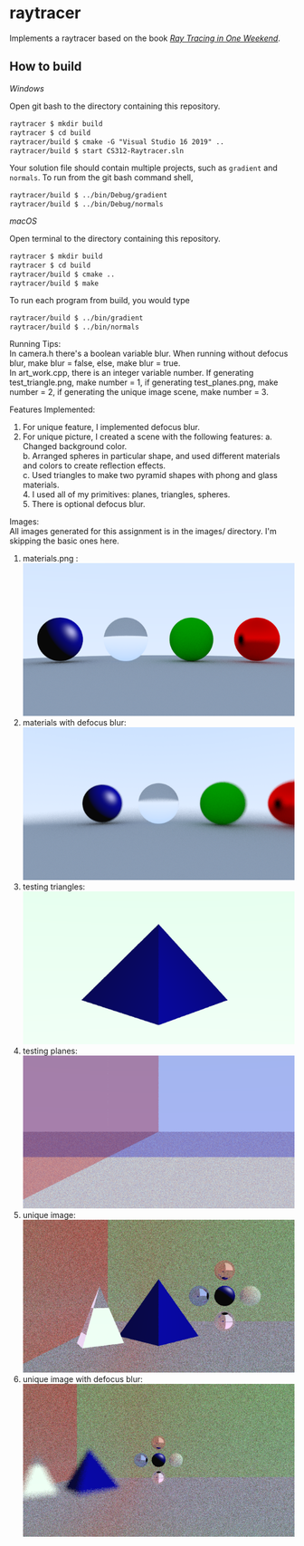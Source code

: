 # raytracer

Implements a raytracer based on the book [_Ray Tracing in One Weekend_](https://raytracing.github.io/books/RayTracingInOneWeekend.html). 

## How to build

*Windows*

Open git bash to the directory containing this repository.

```
raytracer $ mkdir build
raytracer $ cd build
raytracer/build $ cmake -G "Visual Studio 16 2019" ..
raytracer/build $ start CS312-Raytracer.sln
```

Your solution file should contain multiple projects, such as `gradient` and `normals`.
To run from the git bash command shell, 

```
raytracer/build $ ../bin/Debug/gradient
raytracer/build $ ../bin/Debug/normals
```

*macOS*

Open terminal to the directory containing this repository.

```
raytracer $ mkdir build
raytracer $ cd build
raytracer/build $ cmake ..
raytracer/build $ make
```

To run each program from build, you would type

```
raytracer/build $ ../bin/gradient
raytracer/build $ ../bin/normals
```

Running Tips:\
In camera.h there's a boolean variable blur. When running without defocus blur, make blur = false, else, make blur = true.\
In art_work.cpp, there is an integer variable number. If generating test_triangle.png, make number = 1, if generating test_planes.png, make number = 2, if generating the unique image scene, make number = 3.


Features Implemented:
1. For unique feature, I implemented defocus blur.
2. For unique picture, I created a scene with the following features:
   a. Changed background color.\
   b. Arranged spheres in particular shape, and used different materials and colors to create reflection effects.\
   c. Used triangles to make two pyramid shapes with phong and glass materials.\
   4. I used all of my primitives: planes, triangles, spheres.\
   5. There is optional defocus blur.

Images:\
All images generated for this assignment is in the images/ directory. I'm skipping the basic ones here.
1. materials.png :\
![alt text](https://github.com/JiangxueHan529/raytracer/blob/main/images/materials.png)
2. materials with defocus blur:\
![alt text](https://github.com/JiangxueHan529/raytracer/blob/main/images/blurred_materials.png)
3. testing triangles:\
![alt text](https://github.com/JiangxueHan529/raytracer/blob/main/images/test_triangle.png)
4. testing planes:\
![alt text](https://github.com/JiangxueHan529/raytracer/blob/main/images/test_plane.png)
5. unique image:\
![alt text](https://github.com/JiangxueHan529/raytracer/blob/main/images/art_work.png)
6. unique image with defocus blur:\
![alt text](https://github.com/JiangxueHan529/raytracer/blob/main/images/art_work_blurred.png)

